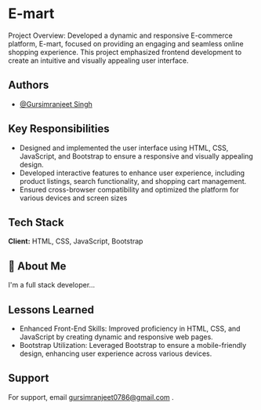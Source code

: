 # E-mart

Project Overview: Developed a dynamic and responsive E-commerce platform, E-mart, focused on providing an engaging and seamless online shopping experience. This project emphasized frontend development to create an intuitive and visually appealing user interface.

## Authors

- [@Gursimranjeet Singh](https://www.github.com/Gursimran-chouhan88)

## Key Responsibilities

- Designed and implemented the user interface using HTML, CSS, JavaScript, and Bootstrap to ensure a responsive and visually appealing design.
- Developed interactive features to enhance user experience, including product listings, search functionality, and shopping cart management.
- Ensured cross-browser compatibility and optimized the platform for various devices and screen sizes

## Tech Stack

**Client:** HTML, CSS, JavaScript, Bootstrap

## 🚀 About Me

I'm a full stack developer...

## Lessons Learned

- Enhanced Front-End Skills: Improved proficiency in HTML, CSS, and JavaScript by creating dynamic and responsive web pages.
- Bootstrap Utilization: Leveraged Bootstrap to ensure a mobile-friendly design, enhancing user experience across various devices.

## Support

For support, email gursimranjeet0786@gmail.com .
